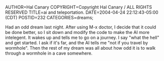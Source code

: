 AUTHOR=Hal Canary
COPYRIGHT=Copyright Hal Canary / ALL RIGHTS RESERVED
TITLE=ai and teleportation.
DATE=2004-04-24 22:12:43-05:00 (CDT)
POSTID=232
CATEGORIES=dreams;

Had an odd dream last night. After using M-x doctor, I decide that it could be done better, so I sit down and modify the code to make the AI more intelegent. It wakes up and tells me to go on a journey. I say "what the hell" and get started. I ask if it's far, and the AI tells me "not if you travel by wormhole". Then the rest of my dream was all about how odd it is to walk through a wormhole in a cave somewhere.
